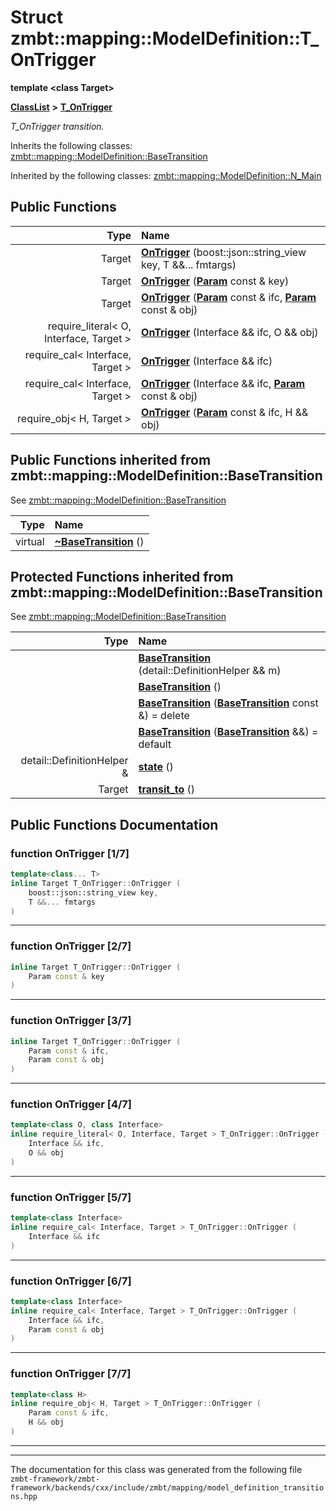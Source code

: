 

# Struct zmbt::mapping::ModelDefinition::T\_OnTrigger

**template &lt;class Target&gt;**



[**ClassList**](annotated.md) **>** [**T\_OnTrigger**](structzmbt_1_1mapping_1_1ModelDefinition_1_1T__OnTrigger.md)



_T\_OnTrigger transition._ 




Inherits the following classes: [zmbt::mapping::ModelDefinition::BaseTransition](classzmbt_1_1mapping_1_1ModelDefinition_1_1BaseTransition.md)


Inherited by the following classes: [zmbt::mapping::ModelDefinition::N\_Main](classzmbt_1_1mapping_1_1ModelDefinition_1_1N__Main.md)




















































## Public Functions

| Type | Name |
| ---: | :--- |
|  Target | [**OnTrigger**](#function-ontrigger-17) (boost::json::string\_view key, T &&... fmtargs) <br> |
|  Target | [**OnTrigger**](#function-ontrigger-27) ([**Param**](classzmbt_1_1Param.md) const & key) <br> |
|  Target | [**OnTrigger**](#function-ontrigger-37) ([**Param**](classzmbt_1_1Param.md) const & ifc, [**Param**](classzmbt_1_1Param.md) const & obj) <br> |
|  require\_literal&lt; O, Interface, Target &gt; | [**OnTrigger**](#function-ontrigger-47) (Interface && ifc, O && obj) <br> |
|  require\_cal&lt; Interface, Target &gt; | [**OnTrigger**](#function-ontrigger-57) (Interface && ifc) <br> |
|  require\_cal&lt; Interface, Target &gt; | [**OnTrigger**](#function-ontrigger-67) (Interface && ifc, [**Param**](classzmbt_1_1Param.md) const & obj) <br> |
|  require\_obj&lt; H, Target &gt; | [**OnTrigger**](#function-ontrigger-77) ([**Param**](classzmbt_1_1Param.md) const & ifc, H && obj) <br> |


## Public Functions inherited from zmbt::mapping::ModelDefinition::BaseTransition

See [zmbt::mapping::ModelDefinition::BaseTransition](classzmbt_1_1mapping_1_1ModelDefinition_1_1BaseTransition.md)

| Type | Name |
| ---: | :--- |
| virtual  | [**~BaseTransition**](classzmbt_1_1mapping_1_1ModelDefinition_1_1BaseTransition.md#function-basetransition) () <br> |
















































## Protected Functions inherited from zmbt::mapping::ModelDefinition::BaseTransition

See [zmbt::mapping::ModelDefinition::BaseTransition](classzmbt_1_1mapping_1_1ModelDefinition_1_1BaseTransition.md)

| Type | Name |
| ---: | :--- |
|   | [**BaseTransition**](classzmbt_1_1mapping_1_1ModelDefinition_1_1BaseTransition.md#function-basetransition-14) (detail::DefinitionHelper && m) <br> |
|   | [**BaseTransition**](classzmbt_1_1mapping_1_1ModelDefinition_1_1BaseTransition.md#function-basetransition-24) () <br> |
|   | [**BaseTransition**](classzmbt_1_1mapping_1_1ModelDefinition_1_1BaseTransition.md#function-basetransition-34) ([**BaseTransition**](classzmbt_1_1mapping_1_1ModelDefinition_1_1BaseTransition.md) const &) = delete<br> |
|   | [**BaseTransition**](classzmbt_1_1mapping_1_1ModelDefinition_1_1BaseTransition.md#function-basetransition-44) ([**BaseTransition**](classzmbt_1_1mapping_1_1ModelDefinition_1_1BaseTransition.md) &&) = default<br> |
|  detail::DefinitionHelper & | [**state**](classzmbt_1_1mapping_1_1ModelDefinition_1_1BaseTransition.md#function-state) () <br> |
|  Target | [**transit\_to**](classzmbt_1_1mapping_1_1ModelDefinition_1_1BaseTransition.md#function-transit_to) () <br> |






## Public Functions Documentation




### function OnTrigger [1/7]

```C++
template<class... T>
inline Target T_OnTrigger::OnTrigger (
    boost::json::string_view key,
    T &&... fmtargs
) 
```




<hr>



### function OnTrigger [2/7]

```C++
inline Target T_OnTrigger::OnTrigger (
    Param const & key
) 
```




<hr>



### function OnTrigger [3/7]

```C++
inline Target T_OnTrigger::OnTrigger (
    Param const & ifc,
    Param const & obj
) 
```




<hr>



### function OnTrigger [4/7]

```C++
template<class O, class Interface>
inline require_literal< O, Interface, Target > T_OnTrigger::OnTrigger (
    Interface && ifc,
    O && obj
) 
```




<hr>



### function OnTrigger [5/7]

```C++
template<class Interface>
inline require_cal< Interface, Target > T_OnTrigger::OnTrigger (
    Interface && ifc
) 
```




<hr>



### function OnTrigger [6/7]

```C++
template<class Interface>
inline require_cal< Interface, Target > T_OnTrigger::OnTrigger (
    Interface && ifc,
    Param const & obj
) 
```




<hr>



### function OnTrigger [7/7]

```C++
template<class H>
inline require_obj< H, Target > T_OnTrigger::OnTrigger (
    Param const & ifc,
    H && obj
) 
```




<hr>

------------------------------
The documentation for this class was generated from the following file `zmbt-framework/zmbt-framework/backends/cxx/include/zmbt/mapping/model_definition_transitions.hpp`

